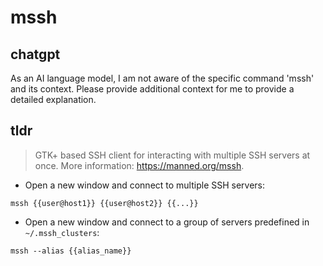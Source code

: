# mssh 
## chatgpt 
As an AI language model, I am not aware of the specific command 'mssh' and its context. Please provide additional context for me to provide a detailed explanation. 

## tldr 
 
> GTK+ based SSH client for interacting with multiple SSH servers at once.
> More information: <https://manned.org/mssh>.

- Open a new window and connect to multiple SSH servers:

`mssh {{user@host1}} {{user@host2}} {{...}}`

- Open a new window and connect to a group of servers predefined in `~/.mssh_clusters`:

`mssh --alias {{alias_name}}`

